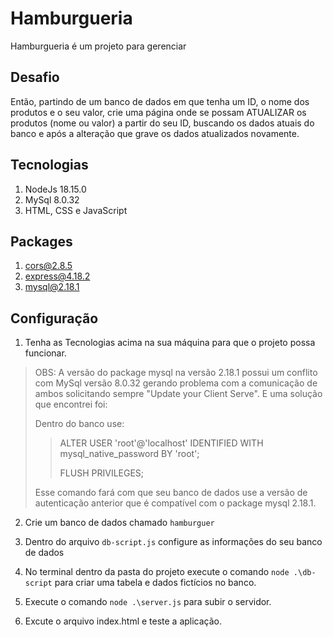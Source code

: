 # Hamburgueria

Hamburgueria é um projeto para gerenciar 

## Desafio

Então, partindo de um banco de dados em que tenha um ID, o nome dos produtos e o seu valor, crie uma página onde se possam ATUALIZAR os produtos (nome ou valor) a partir do seu ID, buscando os dados atuais do banco e após a alteração que grave os dados atualizados novamente.

## Tecnologias

1. NodeJs 18.15.0
2. MySql 8.0.32
3. HTML, CSS e JavaScript

## Packages

1. cors@2.8.5
2. express@4.18.2
3. mysql@2.18.1

## Configuração

1. Tenha as Tecnologias acima na sua máquina para que o projeto possa funcionar.

> OBS: A versão do package mysql na versão 2.18.1 possui um conflito com MySql versão 8.0.32 gerando problema com a comunicação de ambos solicitando sempre "Update your Client Serve". E uma solução que encontrei foi:
>
>Dentro do banco use:
>>
>>ALTER USER 'root'@'localhost' IDENTIFIED WITH mysql_native_password BY 'root';
>>
>>FLUSH PRIVILEGES;
>
>Esse comando fará com que seu banco de dados use a versão de autenticação anterior que é compatível com o package mysql 2.18.1.

2. Crie um banco de dados chamado `hamburguer` 

3. Dentro do arquivo `db-script.js` configure as informações do seu banco de dados

4. No terminal dentro da pasta do projeto execute o comando `node .\db-script` para criar uma tabela e dados fictícios no banco.

5. Execute o comando `node .\server.js` para subir o servidor.

6. Excute o arquivo index.html e teste a aplicação.